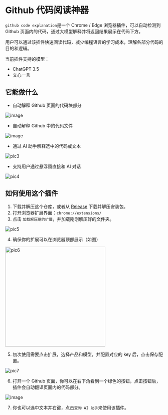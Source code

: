 # Github 代码阅读神器

`github code explanation`是一个 Chrome / Edge 浏览器插件，可以自动检测到 Github 页面内的代码，通过大模型解释并将返回结果展示在代码下方。

用户可以通过该插件快速阅读代码，减少编程语言的学习成本，理解各部分代码的目的和逻辑。

当前插件支持的模型：

- ChatGPT 3.5
- 文心一言

## 它能做什么

- 自动解释 Github 页面的代码块部分

![image](https://github.com/user-attachments/assets/96087bde-ca90-42b4-9236-457861596a13)



- 自动解释 Github 中的代码文件

![image](https://github.com/user-attachments/assets/408496d8-9f44-4285-821d-767701a29921)


- 通过 AI 助手解释选中的代码或文本

![pic3](https://github.com/user-attachments/assets/4b9c8027-6569-47fb-923a-c927debfc456)


- 支持用户通过悬浮窗直接和 AI 对话

![pic4](https://github.com/user-attachments/assets/e183b2dc-5caf-4653-8f67-4a03477a6b2f)


## 如何使用这个插件

1. 下载并解压这个仓库，或者从 [Release](https://github.com/dry-bread/chrome-extension-explain-github-code-by-ai/releases/download/chrome-extension/explainGithubCode.zip) 下载并解压安装包。
2. 打开浏览器扩展界面：`chrome://extensions/`
3. 点击 `加载解压缩的扩展`，并加载刚刚解压好的文件夹。

![pic5](https://github.com/user-attachments/assets/6b96a675-53b1-40a2-b438-edf41fc67176)


4. 确保你的扩展可以在浏览器顶部展示（如图）

<img width="319" alt="pic6" src="https://github.com/user-attachments/assets/7455ff7e-137e-410a-9b35-4437d5078ae6">



5. 初次使用需要点击扩展，选择产品和模型，并配置对应的 key 后，点击保存配置。

![pic7](https://github.com/user-attachments/assets/0004a0f4-e268-45de-aa61-23f0f31aff06)


6. 打开一个 Github 页面，你可以在右下角看到一个绿色的按钮，点击按钮后，插件会自动翻译页面内的代码部分。

![image](https://github.com/user-attachments/assets/bdba09ff-3247-4021-a593-07c2958e5956)


7. 你也可以选中文本并右键，点击`查询 AI 助手`来使用该插件。
